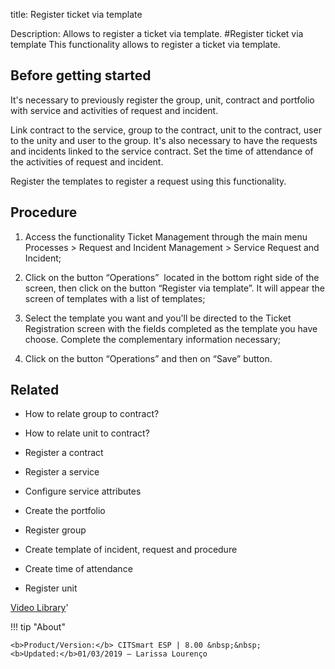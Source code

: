 title: Register ticket via template

Description: Allows to register a ticket via template.
#Register ticket via template
This functionality allows to register a ticket via template.

Before getting started
--------------------------

It's necessary to previously register the group, unit, contract and portfolio
with service and activities of request and incident.

Link contract to the service, group to the contract, unit to the contract, user
to the unity and user to the group. It's also necessary to have the requests and
incidents linked to the service contract. Set the time of attendance of the
activities of request and incident.

Register the templates to register a request using this functionality.

Procedure
-------------

1.  Access the functionality Ticket Management through the main menu Processes
    \> Request and Incident Management \> Service Request and Incident;

2.  Click on the button “Operations”  located in the bottom right side of the
    screen, then click on the button “Register via template”. It will appear the
    screen of templates with a list of templates;

3.  Select the template you want and you'll be directed to the Ticket
    Registration screen with the fields completed as the template you have
    choose. Complete the complementary information necessary;

4.  Click on the button “Operations” and then on “Save” button.

Related
-----------

-   How to relate group to contract?

-   How to relate unit to contract?

-   Register a contract

-   Register a service

-   Configure service attributes

-   Create the portfolio

-   Register group

-   Create template of incident, request and procedure

-   Create time of attendance

-   Register unit


<i class='fa fa-youtube-play  fa-2x' style='color:#97ce17;vertical-align: middle;'> </i> [Video Library](https://www.youtube.com/playlist?list=PLB5qK2uzf2RNrJnhiXj3dbmgsm9-quhfz)'

!!! tip "About"

    <b>Product/Version:</b> CITSmart ESP | 8.00 &nbsp;&nbsp;
    <b>Updated:</b>01/03/2019 – Larissa Lourenço

